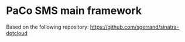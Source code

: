 PaCo SMS main framework
========================================

Based on the following repository: https://github.com/sgerrand/sinatra-dotcloud
